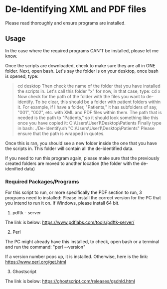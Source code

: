 # De-Identifying XML and PDF files
Please read thoroughly and ensure programs are installed.

## Usage
In the case where the required programs CAN'T be installed, please let me know.

Once the scripts are downloaded, check to make sure they are all in ONE folder.
Next, open bash.
Let's say the folder is on your desktop, once bash is opened, type:
> cd desktop
Then check the name of the folder that you have installed the scripts in. Let's call this folder "x" for now, in that case, type:
> cd x
Now check for the path of the folder with the files you want to de-identify. To be clear, this should be a folder with patient folders within it.
For example, if I have a folder, "Patients," it has subfolders of say, "001", "002", etc. with XML and PDF files within them.
The path that is needed is the path to "Patients," so it should look something like this once you have copied it:
> C:\Users\User1\Desktop\Patients
Finally type in bash:
> ./De-Identify.sh "C:\Users\User1\Desktop\Patients"
Please ensure that the path is wrapped in quotes.

Once this is ran, you should see a new folder inside the one that you have the scripts in. This folder will contain all the de-identified data.

If you need to run this program again, please make sure that the previously created folders are moved to another location (the folder with the de-idenified data)

### Required Packages/Programs
For this script to run, or more specifically the PDF section to run, 3 programs need to installed:
Please install the correct version for the PC that you intend to run it on.
If Windows, please install 64 bit.

1. pdftk - server

The link is below:
https://www.pdflabs.com/tools/pdftk-server/

2. Perl

The PC might already have this installed, to check, open bash or a terminal and run the command:
"perl --version"

If a version number pops up, it is installed. Otherwise, here is the link:
https://www.perl.org/get.html

3. Ghostscript

The link is below:
https://ghostscript.com/releases/gsdnld.html